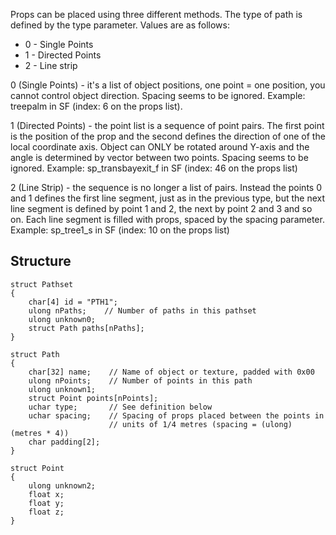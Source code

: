 Props can be placed using three different methods. The type of path is
defined by the type parameter. Values are as follows:

  - 0 - Single Points
  - 1 - Directed Points
  - 2 - Line strip

0 (Single Points) - it's a list of object positions, one point = one
position, you cannot control object direction. Spacing seems to be
ignored. Example: treepalm in SF (index: 6 on the props list).

1 (Directed Points) - the point list is a sequence of point pairs. The
first point is the position of the prop and the second defines the
direction of one of the local coordinate axis. Object can ONLY be
rotated around Y-axis and the angle is determined by vector between two
points. Spacing seems to be ignored. Example: sp_transbayexit_f in SF
(index: 46 on the props list)

2 (Line Strip) - the sequence is no longer a list of pairs. Instead the
points 0 and 1 defines the first line segment, just as in the previous
type, but the next line segment is defined by point 1 and 2, the next by
point 2 and 3 and so on. Each line segment is filled with props, spaced
by the spacing parameter. Example: sp_tree1_s in SF (index: 10 on the
props list)

## Structure

```
struct Pathset
{
    char[4] id = "PTH1";
    ulong nPaths;    // Number of paths in this pathset
    ulong unknown0;
    struct Path paths[nPaths];
}

struct Path
{
    char[32] name;    // Name of object or texture, padded with 0x00
    ulong nPoints;    // Number of points in this path
    ulong unknown1;
    struct Point points[nPoints];
    uchar type;       // See definition below
    uchar spacing;    // Spacing of props placed between the points in
                      // units of 1/4 metres (spacing = (ulong)(metres * 4))
    char padding[2];
}

struct Point
{
    ulong unknown2;
    float x;
    float y;
    float z;
}
```
